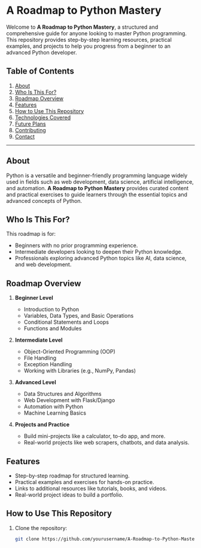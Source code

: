 # A Roadmap to Python Mastery  

Welcome to **A Roadmap to Python Mastery**, a structured and comprehensive guide for anyone looking to master Python programming. This repository provides step-by-step learning resources, practical examples, and projects to help you progress from a beginner to an advanced Python developer.  

## Table of Contents  
1. [About](#about)  
2. [Who Is This For?](#who-is-this-for)  
3. [Roadmap Overview](#roadmap-overview)  
4. [Features](#features)  
5. [How to Use This Repository](#how-to-use-this-repository)  
6. [Technologies Covered](#technologies-covered)  
7. [Future Plans](#future-plans)  
8. [Contributing](#contributing)  
9. [Contact](#contact)  

---

## About  

Python is a versatile and beginner-friendly programming language widely used in fields such as web development, data science, artificial intelligence, and automation. **A Roadmap to Python Mastery** provides curated content and practical exercises to guide learners through the essential topics and advanced concepts of Python.  

## Who Is This For?  

This roadmap is for:  
- Beginners with no prior programming experience.  
- Intermediate developers looking to deepen their Python knowledge.  
- Professionals exploring advanced Python topics like AI, data science, and web development.  

## Roadmap Overview  

1. **Beginner Level**  
   - Introduction to Python  
   - Variables, Data Types, and Basic Operations  
   - Conditional Statements and Loops  
   - Functions and Modules  

2. **Intermediate Level**  
   - Object-Oriented Programming (OOP)  
   - File Handling  
   - Exception Handling  
   - Working with Libraries (e.g., NumPy, Pandas)  

3. **Advanced Level**  
   - Data Structures and Algorithms  
   - Web Development with Flask/Django  
   - Automation with Python  
   - Machine Learning Basics  

4. **Projects and Practice**  
   - Build mini-projects like a calculator, to-do app, and more.  
   - Real-world projects like web scrapers, chatbots, and data analysis.  

## Features  

- Step-by-step roadmap for structured learning.  
- Practical examples and exercises for hands-on practice.  
- Links to additional resources like tutorials, books, and videos.  
- Real-world project ideas to build a portfolio.  

## How to Use This Repository  

1. Clone the repository:  
   ```bash  
   git clone https://github.com/yourusername/A-Roadmap-to-Python-Mastery.git  
